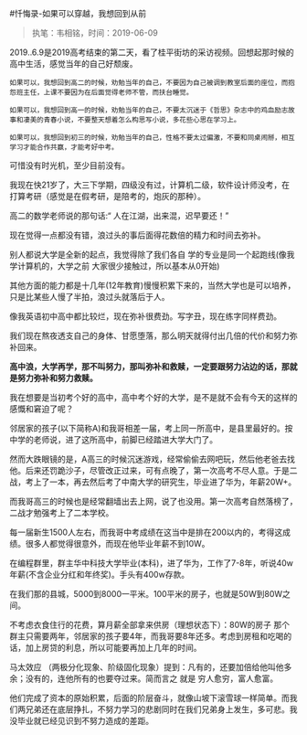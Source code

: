 #忏悔录-如果可以穿越，我想回到从前
>执笔：韦相铭，时间：2019-06-09

2019..6.9是2019高考结束的第二天，看了桂平街坊的采访视频。回想起那时候的高中生活，感觉当年的自己好颓废。

```
如果可以，我想回到高二的时候，劝勉当年的自己，不要因为自己被调到教室后面的座位，而抱怨班主任，上课不要因为在后面觉得老师不管，而扶台睡觉。

如果可以，我想回到高一的时候，劝勉当年的自己，不要太沉迷于《哲思》杂志中的鸡血励志故事和凄美的青春小说，不要整天想着怎么构思写小说，多花些心思在学习上。

如果可以，我想回到初三的时候，劝勉当年的自己，性格不要太过偏激，不要和同桌闹掰，相互学习才能合作共赢，才能考好中考。
```

可惜没有时光机，至少目前没有。

我现在快21岁了，大三下学期，四级没有过，计算机二级，软件设计师没考，在打算考研（感觉是在假考研，是陪考的，炮灰的那种）。

高二的数学老师说的那句话:“ 人在江湖，出来混，迟早要还！”

现在觉得一点都没有错，浪过头的事后面得花数倍的精力和时间去弥补。

别人都说大学是全新的起点，我觉得除了我们各自 学的专业是同一个起跑线(像我学计算机的，大学之前 大家很少接触过，所以基本从0开始)

其他方面的能力都是十几年(12年教育)慢慢积累下来的，当然大学也是可以培养，只是比某些人慢了半拍，浪过头就落后于人。

像我英语初中高中都比较烂，现在弥补很费劲。写字丑，现在练字同样费劲。

我们现在熬夜透支自己的身体、甘愿堕落，那么明天就得付出几倍的代价和努力弥补回来。

**高中浪，大学再学，那不叫努力，那叫弥补和救赎，一定要跟努力沾边的话，那就是努力弥补和努力救赎。**

我在想要是当初考个好的高中，高中考个好的大学，是不是就不会有今天的这样的感慨和窘迫了呢？

邻居家的孩子(以下简称A)和我哥相差一届，考上同一所高中，是县里最好的。按中学的老师说，进了这所高中，前脚已经踏进大学大门了。

然而大跌眼镜的是，A高三的时候沉迷游戏，经常偷偷去网吧玩，然后他老爸去找他。后来还罚跪沙子，尽管改正过来，可有点晚了，第一次高考不尽人意。于是二战，考上了一本，再去然后考了中南大学的研究生，毕业进了华为，年薪20W+。

而我哥高三的时候也是经常翻墙出去上网，说了也没用。第一次高考自然落榜了，二战才勉强考上了二本学校。

每一届新生1500人左右，而我哥中考成绩在这当中是排在200以内的，考得这成绩。很多人都觉得很意外，而现在他毕业年薪不到10W。

在编程群里，群主华中科技大学毕业(本科)，进了华为，工作了7-8年，听说40w年薪(不含企业分红和年终奖)。手头有400w存款。

在我们那的县城，5000到8000一平米。100平米的房子，也就是50W到80W之间。

不考虑衣食住行的花费，算月薪全部拿来供房（理想状态下）：80W的房子 那个群主只需要两年，邻居家的孩子要4年，而我哥要8年还多。考虑到房租和吃喝的话，加上房贷的利息，所以可能要再加上几年的时间。

马太效应 （两极分化现象、阶级固化现象）提到：凡有的，还要加倍给他叫他多余；没有的，连他所有的也要夺过来。简而言之 就是 穷人愈穷，富人愈富。

他们完成了资本的原始积累，后面的阶层奋斗，就像山坡下滚雪球一样简单。而我们两兄弟还在底层挣扎，不努力学习的悲剧同时在我们兄弟身上发生，多可悲。我没毕业就已经见识到不努力造成的差距。


